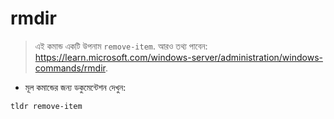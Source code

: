 # rmdir

> এই কমান্ড একটি উপনাম `remove-item`.
> আরও তথ্য পাবেন: <https://learn.microsoft.com/windows-server/administration/windows-commands/rmdir>.

- মূল কমান্ডের জন্য ডকুমেন্টেশন দেখুন:

`tldr remove-item`
